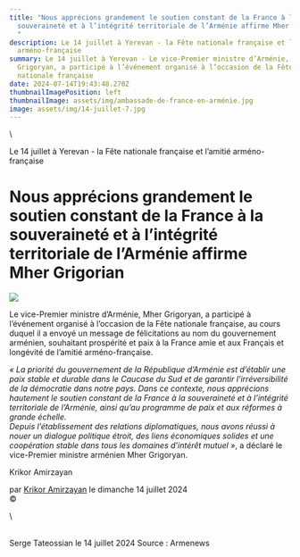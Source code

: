 ```yaml
---
title: "Nous apprécions grandement le soutien constant de la France à la
  souveraineté et à l’intégrité territoriale de l’Arménie affirme Mher Grigorian
  "
description: Le 14 juillet à Yerevan - la Fête nationale française et l’amitié
  arméno-française
summary: Le 14 juillet à Yerevan - Le vice-Premier ministre d’Arménie, Mher
  Grigoryan, a participé à l’événement organisé à l’occasion de la Fête
  nationale française
date: 2024-07-14T19:43:48.270Z
thumbnailImagePosition: left
thumbnailImage: assets/img/ambassade-de-france-en-arménie.jpg
image: assets/img/14-juillet-7.jpg
---
```

<!--StartFragment-->\
Le 14 juillet à Yerevan - la Fête nationale française et l’amitié arméno-française

# Nous apprécions grandement le soutien constant de la France à la souveraineté et à l’intégrité territoriale de l’Arménie affirme Mher Grigorian



![](https://www.armenews.com/IMG/arton117814.jpg)

Le vice-Premier ministre d’Arménie, Mher Grigoryan, a participé à l’événement organisé à l’occasion de la Fête nationale française, au cours duquel il a envoyé un message de félicitations au nom du gouvernement arménien, souhaitant prospérité et paix à la France amie et aux Français et longévité de l’amitié arméno-française.

*« La priorité du gouvernement de la République d’Arménie est d’établir une paix stable et durable dans le Caucase du Sud et de garantir l’irréversibilité de la démocratie dans notre pays. Dans ce contexte, nous apprécions hautement le soutien constant de la France à la souveraineté et à l’intégrité territoriale de l’Arménie, ainsi qu’au programme de paix et aux réformes à grande échelle.\
Depuis l’établissement des relations diplomatiques, nous avons réussi à nouer un dialogue politique étroit, des liens économiques solides et une coopération stable dans tous les domaines d’intérêt mutuel »*, a déclaré le vice-Premier ministre arménien Mher Grigoryan.

Krikor Amirzayan

par [Krikor Amirzayan](https://www.armenews.com/spip.php?page=auteur&id_auteur=33) le dimanche 14 juillet 2024\
©

<!--EndFragment-->\
\
Serge Tateossian le 14 juillet 2024   Source : Armenews